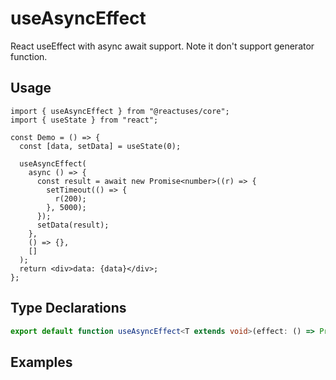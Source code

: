 # useAsyncEffect

React useEffect with async await support. Note it don't support generator function.

## Usage

```tsx
import { useAsyncEffect } from "@reactuses/core";
import { useState } from "react";

const Demo = () => {
  const [data, setData] = useState(0);

  useAsyncEffect(
    async () => {
      const result = await new Promise<number>((r) => {
        setTimeout(() => {
          r(200);
        }, 5000);
      });
      setData(result);
    },
    () => {},
    []
  );
  return <div>data: {data}</div>;
};
```

## Type Declarations

```ts
export default function useAsyncEffect<T extends void>(effect: () => Promise<T> | T, cleanup?: (() => Promise<T> | T) | undefined, deps?: DependencyList): void
```

## Examples
